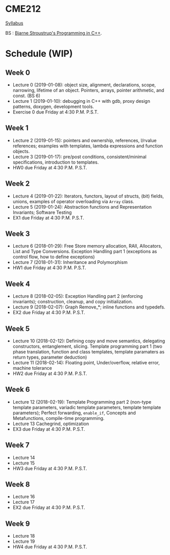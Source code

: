 # CME212
[Syllabus](https://github.com/cme212/course/blob/master/syllabus.md#cme-212---winter-2019)

BS : [Bjarne Stroustrup's Programming in C++](https://g.co/kgs/jQjpRv).

# Schedule (WIP)
## Week 0
 - Lecture 0 (2019-01-08): object size, alignment, declarations, scope, narrowing, lifetime of an object.
   Pointers, arrays, pointer arithmetic, and const. (BS 6)
 - Lecture 1 (2019-01-10): debugging in C++ with gdb, proxy design patterns, doxygen, development tools.
 - Exercise 0 due Friday at 4:30 P.M. P.S.T.
## Week 1
 - Lecture 2 (2019-01-15): pointers and ownership, references, l/rvalue references; examples with templates,
   lambda expressions and function objects.
 - Lecture 3 (2019-01-17): pre/post conditions, consistent/minimal specifications, introduction to templates.
 - HW0 due Friday at 4:30 P.M. P.S.T.
## Week 2
 - Lecture 4 (2019-01-22): Iterators, functors, layout of structs, (bit) fields, unions, examples of
   operator overloading via `Array` class.
 - Lecture 5 (2019-01-24): Abstraction functions and Representation Invariants; Software Testing
 - EX1 due Friday at 4:30 P.M. P.S.T.
## Week 3
 - Lecture 6 (2018-01-29): Free Store memory allocation, RAII, Allocators, List and Type Conversions. Exception Handling
   part 1 (exceptions as control flow, how to define exceptions)
 - Lecture 7 (2018-01-31): Inheritance and Polymorphism
 - HW1 due Friday at 4:30 P.M. P.S.T.
## Week 4
 - Lecture 8 (2018-02-05): Exception Handling part 2 (enforcing invariants); construction, cleanup, and copy initialization.
 - Lecture 9 (2018-02-07): Graph Remove_*; inline functions and typedefs.
 - EX2 due Friday at 4:30 P.M. P.S.T.
## Week 5
 - Lecture 10 (2018-02-12): Defining copy and move semantics, delegating constructors, entanglement, slicing.
   Template programming part 1 (two phase translation, function and class templates, template paramaters as return types, parameter deduction)
 - Lecture 11 (2018-02-14): Floating point, Under/overflow, relative error, machine tolerance
 - HW2 due Friday at 4:30 P.M. P.S.T.
## Week 6
 - Lecture 12 (2018-02-19): Template Programming part 2 (non-type template parameters, variadic template parameters, template template parameters);
   Perfect forwarding, `enable_if`, Concepts and Metafunctions, compile-time programming. 
 - Lecture 13 Cachegrind, optimization
 - EX3 due Friday at 4:30 P.M. P.S.T.
## Week 7
 - Lecture 14
 - Lecture 15
 - HW3 due Friday at 4:30 P.M. P.S.T.
## Week 8
 - Lecture 16
 - Lecture 17
 - EX2 due Friday at 4:30 P.M. P.S.T.
## Week 9
 - Lecture 18
 - Lecture 19
 - HW4 due Friday at 4:30 P.M. P.S.T.

